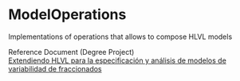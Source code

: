 # ModelOperations
Implementations of operations that allows to compose HLVL models

Reference Document (Degree Project)  
[Extendiendo HLVL para la especificación y análisis de modelos de variabilidad de fraccionados](https://github.com/coffeeframework/ModelOperations/blob/master/Extendiendo%20HLVL%20para%20la%20especificaci%C3%B3n%20y%20an%C3%A1lisis%20de%20modelos%20de%20variabilidad%20de%20fraccionados%20-%20Ortiz%20Drada%2C%20Carvajal%20Casta%C3%B1o.pdf)
